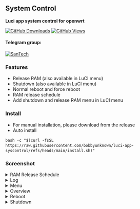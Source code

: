## System Control
**Luci app system control for openwrt**

[![GitHub Downloads](https://img.shields.io/github/downloads/bobbyunknown/luci-app-syscontrol/total?style=for-the-badge&logo=github)](https://github.com/bobbyunknown/luci-app-syscontrol/releases)
[![GitHub Views](https://img.shields.io/badge/VIEWS-973-brightgreen?style=for-the-badge&logo=github)](https://github.com/bobbyunknown/luci-app-syscontrol)


#### Telegram group:
[![SanTech](https://img.shields.io/badge/SanTech-2CA5E0?style=for-the-badge&logo=telegram&logoColor=white)](https://t.me/+TuLCASzJrVJmNzM1)


### Features
- Release RAM (also available in LuCI menu)
- Shutdown (also available in LuCI menu)
- Normal reboot and force reboot
- RAM release schedule
- Add shutdown and release RAM menu in LuCI menu

### Install
- For manual installation, please download from the release
- Auto install
```
bash -c "$(curl -fsSL https://raw.githubusercontent.com/bobbyunknown/luci-app-syscontrol/refs/heads/main/install.sh)"
```


### Screenshot

<details>
<summary>RAM Release Schedule</summary>

![RAM Release Schedule](img/jadwal_release_ram.png)
</details>

<details>
<summary>Log</summary>

![Log](img/log.png)
</details>

<details>
<summary>Menu</summary>

![Menu](img/menu.png)
</details>

<details>
<summary>Overview</summary>

![Overview](img/overview.png)
</details>

<details>
<summary>Reboot</summary>

![Reboot](img/reboot.png)
</details>

<details>
<summary>Shutdown</summary>

![Shutdown](img/shutdown.png)
</details>

